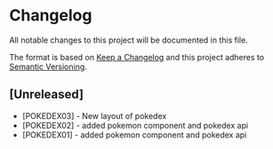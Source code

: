 # Changelog

All notable changes to this project will be documented in this file.

The format is based on [Keep a Changelog](http://keepachangelog.com/en/1.0.0/)
and this project adheres to [Semantic Versioning](http://semver.org/spec/v2.0.0.html).

## [Unreleased]

- [POKEDEX03] - New layout of pokedex
- [POKEDEX02] - added pokemon component and pokedex api
- [POKEDEX01] - added pokemon component and pokedex api

